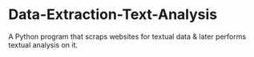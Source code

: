 # Data-Extraction-Text-Analysis
A Python program that scraps websites for textual data &amp; later performs textual analysis on it.
